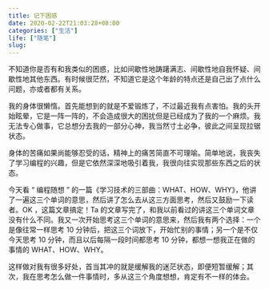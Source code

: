 ```yaml
---
title: 记下困惑
date: 2020-02-22T21:03:28+08:00
categories: ["生活"]
life: ["随笔"]
slug: 
---
```


不知道你是否有和我类似的困惑，比如间歇性地踌躇满志、间歇性地自我怀疑、间歇性地其他东西。有时候很茫然，不知道它是这个年龄的特点还是自己出了点什么问题，亦或者都有关系。

我的身体很懒惰。首先能想到的就是不爱锻炼了，不过最近我有点害怕。我的头开始眩晕，它是一阵一阵的，不会造成很大的困扰但是已经成为了我的一个麻烦。我无法专心做事，它总想分去我的一部分心神，我当然寸土必争，彼此之间呈现拉锯状态。

身体的苦痛如果尚能够忍受的话，精神上的痛苦简直不可理喻。简单地说，我丧失了学习编程的兴趣，但是它依然深深地吸引着我，我很向往实现那些东西之后的状态。

今天看 “ 编程随想 ” 的一篇《学习技术的三部曲：WHAT、HOW、WHY》，他讲了一遍这三个单词的意思，然后讲了怎么去从这三方面思考，然后又鼓励一下读者。OK ，这篇文章搞定！Ta 的文章写完了，和我以前看过的讲这三个单词文章没有什么不同。我又一次开始思考这三个单词的意思来，然后我有两个选择：一个是像往常一样思考 10 分钟后，把这三个词放下，开始忙别的事情；另一个是不仅今天思考 10 分钟，而且以后每隔一段时间都思考 10 分钟，都想一想我正在做的事情的 WHAT、HOW、WHY。

这样做对我有很多好处，首当其冲的就是缓解我的迷茫状态，即便短暂缓解；其次，我在思考怎么做一件事情时，多从这三个角度想想，肯定有不一样的体会。